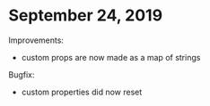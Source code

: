 # September 24, 2019

Improvements:

* custom props are now made as a map of strings

Bugfix:

* custom properties did now reset

